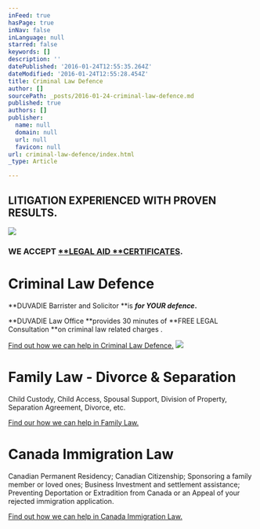```yaml
---
inFeed: true
hasPage: true
inNav: false
inLanguage: null
starred: false
keywords: []
description: ''
datePublished: '2016-01-24T12:55:35.264Z'
dateModified: '2016-01-24T12:55:28.454Z'
title: Criminal Law Defence
author: []
sourcePath: _posts/2016-01-24-criminal-law-defence.md
published: true
authors: []
publisher:
  name: null
  domain: null
  url: null
  favicon: null
url: criminal-law-defence/index.html
_type: Article

---
```

## LITIGATION EXPERIENCED WITH PROVEN RESULTS.
![](https://the-grid-user-content.s3-us-west-2.amazonaws.com/e1dbfe64-438c-4c8f-9b98-e0d87012acfe.png)

### WE ACCEPT [**LEGAL AID **CERTIFICATES][0].

# Criminal Law Defence

**DUVADIE Barrister and Solicitor **is **_for YOUR defence_.**

**DUVADIE Law Office **provides 30 minutes of **FREE LEGAL Consultation **on criminal law related charges .

[Find out how we can help in Criminal Law Defence.][1]
![](https://the-grid-user-content.s3-us-west-2.amazonaws.com/affadd8a-f384-4317-9bf9-8a268a5c1c37.jpg)

# Family Law - Divorce & Separation

Child Custody, Child Access, Spousal Support, Division of Property, Separation Agreement, Divorce, etc.

[Find our how we can help in Family Law.][2]

# Canada Immigration Law

Canadian Permanent Residency; Canadian Citizenship; Sponsoring a family member or loved ones; Business Investment and settlement assistance; Preventing Deportation or Extradition from Canada or an Appeal of your rejected immigration application.  

[Find out how we can help in Canada Immigration Law.][3]

[0]: http://www.legalaid.on.ca/en/contact/contact.asp?type=ao#O
[1]: https://ashish-duvadie.squarespace.com/criminal-defence
[2]: https://ashish-duvadie.squarespace.com/divorce-and-separation
[3]: https://ashish-duvadie.squarespace.com/immigration-and-security
